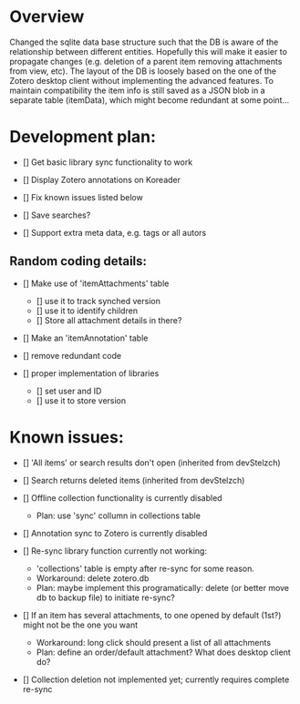# Overview

Changed the sqlite data base structure such that the DB is aware of the relationship between different entities. Hopefully this will make it easier to propagate changes (e.g. deletion of a parent item removing attachments from view, etc).
The layout of the DB is loosely based on the one of the Zotero desktop client without implementing the advanced features.
To maintain compatibility the item info is still saved as a JSON blob in a separate table (itemData), which might become redundant at some point...
 
# Development plan:

- [] Get basic library sync functionality to work

- [] Display Zotero annotations on Koreader

- [] Fix known issues listed below

- [] Save searches?

- [] Support extra meta data, e.g. tags or all autors

## Random coding details:

- [] Make use of 'itemAttachments' table
	- [] use it to track synched version
	- [] use it to identify children
	- [] Store all attachment details in there?
	
- [] Make an 'itemAnnotation' table

- [] remove redundant code

- [] proper implementation of libraries
	- [] set user and ID
	- [] use it to store version


# Known issues:

- [] 'All items' or search results don't open (inherited from devStelzch)

- [] Search returns deleted items (inherited from devStelzch)

- [] Offline collection functionality is currently disabled
	- Plan: use 'sync' collumn in collections table

- [] Annotation sync to Zotero is currently disabled

- [] Re-sync library function currently not working:
	- 'collections' table is empty after re-sync for some reason.
	- Workaround: delete zotero.db
	- Plan: maybe implement this programatically: delete (or better move db to backup file) to initiate re-sync?
	
- [] If an item has several attachments, to one opened by default (1st?) might not be the one you want
	- Workaround: long click should present a list of all attachments
	- Plan: define an order/default attachment? What does desktop client do?
	
- [] Collection deletion not implemented yet; currently requires complete re-sync
